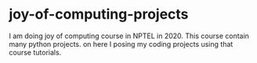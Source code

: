 # joy-of-computing-projects
I am doing joy of computing course in NPTEL in 2020. This course contain many python projects. on here I posing my coding projects using that course tutorials.
